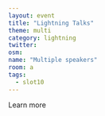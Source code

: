 ```yaml
---
layout: event
title: "Lightning Talks"
theme: multi
category: lightning
twitter:
osm:
name: "Multiple speakers"
room: a
tags:
  - slot10
---
```


Learn more